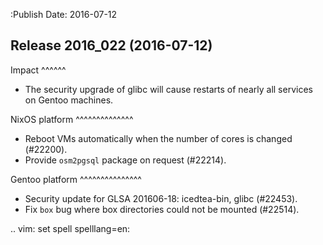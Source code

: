 :Publish Date: 2016-07-12

Release 2016_022 (2016-07-12)
-----------------------------

Impact
^^^^^^

* The security upgrade of glibc will cause restarts of nearly all services on
  Gentoo machines.


NixOS platform
^^^^^^^^^^^^^^

* Reboot VMs automatically when the number of cores is changed (#22200).
* Provide `osm2pgsql` package on request (#22214).


Gentoo platform
^^^^^^^^^^^^^^^

* Security update for GLSA 201606-18: icedtea-bin, glibc (#22453).
* Fix `box` bug where box directories could not be mounted (#22514).


.. vim: set spell spelllang=en:
